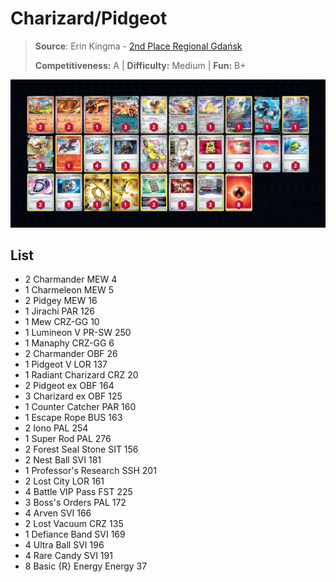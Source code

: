 # Charizard/Pidgeot

> **Source**: Erin Kingma - [2nd Place Regional Gdańsk](https://limitlesstcg.com/decks/list/9210)
> 
> **Competitiveness:** A | **Difficulty:** Medium | **Fun:** B+

![decklist](../../!Images/Standard/8BST-PAR/Charizard-Pidgeot.png)

## List
* 2 Charmander MEW 4
* 1 Charmeleon MEW 5
* 2 Pidgey MEW 16
* 1 Jirachi PAR 126
* 1 Mew CRZ-GG 10
* 1 Lumineon V PR-SW 250
* 1 Manaphy CRZ-GG 6
* 2 Charmander OBF 26
* 1 Pidgeot V LOR 137
* 1 Radiant Charizard CRZ 20
* 2 Pidgeot ex OBF 164
* 3 Charizard ex OBF 125
* 1 Counter Catcher PAR 160
* 1 Escape Rope BUS 163
* 2 Iono PAL 254
* 1 Super Rod PAL 276
* 2 Forest Seal Stone SIT 156
* 2 Nest Ball SVI 181
* 1 Professor's Research SSH 201
* 2 Lost City LOR 161
* 4 Battle VIP Pass FST 225
* 3 Boss's Orders PAL 172
* 4 Arven SVI 166
* 2 Lost Vacuum CRZ 135
* 1 Defiance Band SVI 169
* 4 Ultra Ball SVI 196
* 4 Rare Candy SVI 191
* 8 Basic {R} Energy Energy 37
